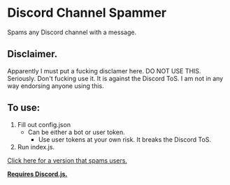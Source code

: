 # Discord Channel Spammer
Spams any Discord channel with a message.

## Disclaimer.
Apparently I must put a fucking disclamer here.
DO NOT USE THIS. Seriously. Don't fucking use it. 
It is against the Discord ToS. 
I am not in any way endorsing anyone using this.

## To use:
1. Fill out config.json
	* Can be either a bot or user token.
		* Use user tokens at your own risk. It breaks the Discord ToS.
2. Run index.js.

[Click here for a version that spams users.](https://github.com/llamasking/discord-user-spammer)

**[Requires Discord.js.](https://discord.js.org/#/)**
